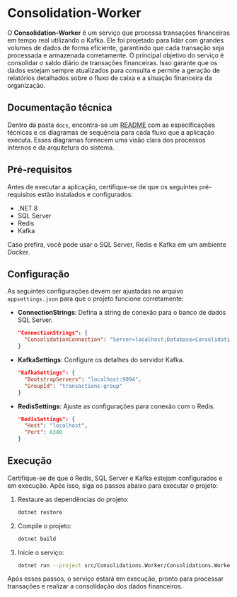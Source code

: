 
# Consolidation-Worker

O **Consolidation-Worker** é um serviço que processa transações financeiras em tempo real utilizando o Kafka. Ele foi projetado para lidar com grandes volumes de dados de forma eficiente, garantindo que cada transação seja processada e armazenada corretamente. O principal objetivo do serviço é consolidar o saldo diário de transações financeiras. Isso garante que os dados estejam sempre atualizados para consulta e permite a geração de relatórios detalhados sobre o fluxo de caixa e a situação financeira da organização.

## Documentação técnica

Dentro da pasta `docs`, encontra-se um [README](./docs/README.md) com as especificações técnicas e os diagramas de sequência para cada fluxo que a aplicação executa. Esses diagramas fornecem uma visão clara dos processos internos e da arquitetura do sistema.

## Pré-requisitos
Antes de executar a aplicação, certifique-se de que os seguintes pré-requisitos estão instalados e configurados:

- .NET 8
- SQL Server
- Redis
- Kafka

Caso prefira, você pode usar o SQL Server, Redis e Kafka em um ambiente Docker.

## Configuração
As seguintes configurações devem ser ajustadas no arquivo `appsettings.json` para que o projeto funcione corretamente:

- **ConnectionStrings**: Defina a string de conexão para o banco de dados SQL Server.
  ```json
  "ConnectionStrings": {
    "ConsolidationConnection": "Server=localhost;Database=Consolidation;Integrated Security=SSPI;TrustServerCertificate=true;"
  }
  ```
- **KafkaSettings**: Configure os detalhes do servidor Kafka.
  ```json
  "KafkaSettings": {
    "BootstrapServers": "localhost:9094",
    "GroupId": "transactions-group"
  }
  ```
- **RedisSettings**: Ajuste as configurações para conexão com o Redis.
  ```json
  "RedisSettings": {
    "Host": "localhost",
    "Port": 6380
  }
  ```

## Execução
Certifique-se de que o Redis, SQL Server e Kafka estejam configurados e em execução. Após isso, siga os passos abaixo para executar o projeto:

1. Restaure as dependências do projeto:
   ```bash
   dotnet restore
   ```

2. Compile o projeto:
   ```bash
   dotnet build
   ```

3. Inicie o serviço:
   ```bash
   dotnet run --project src/Consolidations.Worker/Consolidations.Worker.csproj
   ```

Após esses passos, o serviço estará em execução, pronto para processar transações e realizar a consolidação dos dados financeiros.